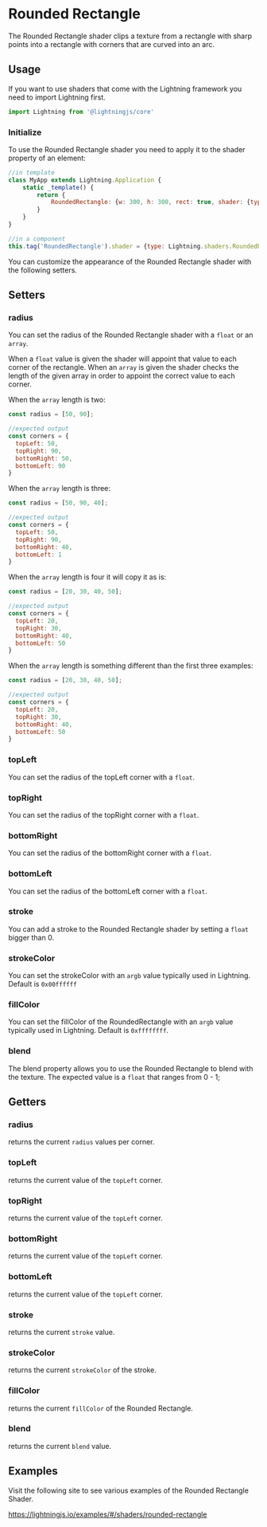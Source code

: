 # Rounded Rectangle

The Rounded Rectangle shader clips a texture from a rectangle with sharp points into a rectangle with corners that are curved into an arc.

## Usage

If you want to use shaders that come with the Lightning framework you need to import Lightning first.

```js
import Lightning from '@lightningjs/core'
```

### Initialize

To use the Rounded Rectangle shader you need to apply it to the shader property of an element:

```js
//in template
class MyApp extends Lightning.Application {
    static _template() {
        return {
            RoundedRectangle: {w: 300, h: 300, rect: true, shader: {type: Lightning.shaders.RoundedRectangle, radius: 20}}
        }
    }
}

//in a component
this.tag('RoundedRectangle').shader = {type: Lightning.shaders.RoundedRectangle, radius: 20}
```

You can customize the appearance of the Rounded Rectangle shader with the following setters.


## Setters

### radius
You can set the radius of the Rounded Rectangle shader with a `float` or an `array`.

When a `float` value is given the shader will appoint that value to each corner of the rectangle. When an `array` is given the shader checks the length of the given array in order to appoint the correct value to each corner.

When the `array` length is two:

```js
const radius = [50, 90];

//expected output
const corners = {
  topLeft: 50,
  topRight: 90,
  bottomRight: 50,
  bottomLeft: 90
}
```

When the `array` length is three:

```js
const radius = [50, 90, 40];

//expected output
const corners = {
  topLeft: 50,
  topRight: 90,
  bottomRight: 40,
  bottomLeft: 1
}
```

When the `array` length is four it will copy it as is:

```js
const radius = [20, 30, 40, 50];

//expected output
const corners = {
  topLeft: 20,
  topRight: 30,
  bottomRight: 40,
  bottomLeft: 50
}
```

When the `array` length is something different than the first three examples:

```js
const radius = [20, 30, 40, 50];

//expected output
const corners = {
  topLeft: 20,
  topRight: 30,
  bottomRight: 40,
  bottomLeft: 50
}
```

### topLeft
You can set the radius of the topLeft corner with a `float`.

### topRight
You can set the radius of the topRight corner with a `float`.

### bottomRight
You can set the radius of the bottomRight corner with a `float`.

### bottomLeft
You can set the radius of the bottomLeft corner with a `float`.

### stroke
You can add a stroke to the Rounded Rectangle shader by setting a `float` bigger than 0.

### strokeColor
You can set the strokeColor with an `argb` value typically used in Lightning. Default is `0x00ffffff`

### fillColor
You can set the fillColor of the RoundedRectangle with an `argb` value typically used in Lightning. Default is `0xffffffff`.

### blend
The blend property allows you to use the Rounded Rectangle to blend with the texture. The expected value is a `float` that ranges from 0 - 1;


## Getters

### radius
returns the current `radius` values per corner.

### topLeft
returns the current value of the `topLeft` corner.

### topRight
returns the current value of the `topLeft` corner.

### bottomRight
returns the current value of the `topLeft` corner.

### bottomLeft
returns the current value of the `topLeft` corner.

### stroke
returns the current `stroke` value.

### strokeColor
returns the current `strokeColor` of the stroke.

### fillColor
returns the current `fillColor` of the Rounded Rectangle.

### blend
returns the current `blend` value.

## Examples

Visit the following site to see various examples of the Rounded Rectangle Shader.

<https://lightningjs.io/examples/#/shaders/rounded-rectangle>
